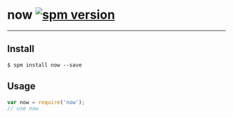 # now [![spm version](http://spmjs.io/badge/now)](http://spmjs.io/package/now)

---



## Install

```
$ spm install now --save
```

## Usage

```js
var now = require('now');
// use now
```
